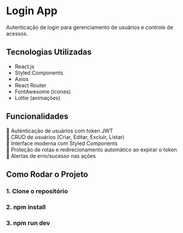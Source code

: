 # Login App

Autenticação de login para gerenciamento de usuários e controle de acessos.

##  Tecnologias Utilizadas

- React.js
- Styled Components
- Axios
- React Router
- FontAwesome (ícones)
- Lottie (animações)

## Funcionalidades

📌 Autenticação de usuários com token JWT  
📌 CRUD de usuários (Criar, Editar, Excluir, Listar)  
📌 Interface moderna com Styled Components  
📌 Proteção de rotas e redirecionamento automático ao expirar o token  
📌 Alertas de erro/sucesso nas ações  

## Como Rodar o Projeto

###  **1. Clone o repositório**
###  **2. npm install**
###  **3. npm run dev**

